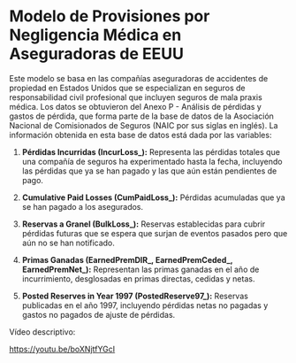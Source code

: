 # Modelo de Provisiones por Negligencia Médica en Aseguradoras de EEUU

Este modelo se basa en las compañías aseguradoras de accidentes de propiedad en Estados Unidos que se especializan en seguros de responsabilidad civil profesional que incluyen seguros de mala praxis médica. Los datos se obtuvieron del Anexo P - Análisis de pérdidas y gastos de pérdida, que forma parte de la base de datos de la Asociación Nacional de Comisionados de Seguros (NAIC por sus siglas en inglés). 
La información obtenida en esta base de datos está dada por las variables:


1. **Pérdidas Incurridas (IncurLoss_):** Representa las pérdidas totales que una compañía de seguros ha experimentado hasta la fecha, incluyendo las pérdidas que ya se han pagado y las que aún están pendientes de pago. 

2. **Cumulative Paid Losses (CumPaidLoss_):** Pérdidas acumuladas que ya se han pagado a los asegurados. 

3. **Reservas a Granel (BulkLoss_):** Reservas establecidas para cubrir pérdidas futuras que se espera que surjan de eventos pasados pero que aún no se han notificado. 

4. **Primas Ganadas (EarnedPremDIR_, EarnedPremCeded_, EarnedPremNet_):** Representan las primas ganadas en el año de incurrimiento, desglosadas en primas directas, cedidas y netas. 

5. **Posted Reserves in Year 1997 (PostedReserve97_):** Reservas publicadas en el año 1997, incluyendo pérdidas netas no pagadas y gastos no pagados de ajuste de pérdidas. 


Vídeo descriptivo:

https://youtu.be/boXNjtfYGcI
